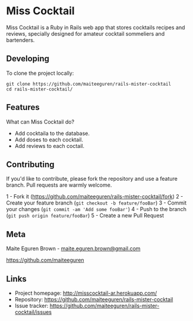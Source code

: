 # Miss Cocktail

Miss Cocktail is a Ruby in Rails web app that stores cocktails recipes and reviews, specially designed for amateur cocktail sommeliers and bartenders.

<!-- ## Installing / Getting started

A quick introduction of the minimal setup you need to get a hello world up &
running.

```shell
packagemanager install awesome-project
awesome-project start
awesome-project "Do something!"  # prints "Nah."
```

Here you should say what actually happens when you execute the code above. -->

<!-- ### Initial Configuration

Some projects require initial configuration (e.g. access tokens or keys, `npm i`).
This is the section where you would document those requirements. -->

## Developing

To clone the project locally:

```shell
git clone https://github.com/maiteeguren/rails-mister-cocktail
cd rails-mister-cocktail/
```


<!-- 
### Deploying / Publishing
In case there's some step you have to take that publishes this project to a
server, this is the right time to state it.

```shell
packagemanager deploy awesome-project -s server.com -u username -p password
```

And again you'd need to tell what the previous code actually does. -->

## Features

What can Miss Cocktail do?
* Add cocktaila to the database.
* Add doses to each cocktail.
* Add reviews to each coctail.


## Contributing

If you'd like to contribute, please fork the repository and use a feature
branch. Pull requests are warmly welcome.

1 - Fork it (https://github.com/maiteeguren/rails-mister-cocktail/fork)
2 - Create your feature branch (```git checkout -b feature/fooBar```)
3 - Commit your changes (```git commit -am 'Add some fooBar'```)
4 - Push to the branch (```git push origin feature/fooBar```)
5 - Create a new Pull Request

## Meta

Maite Eguren Brown - maite.eguren.brown@gmail.com

https://github.com/maiteeguren


## Links

- Project homepage: http://misscocktail-ar.herokuapp.com/
- Repository: https://github.com/maiteeguren/rails-mister-cocktail
- Issue tracker: https://github.com/maiteeguren/rails-mister-cocktail/issues

<!-- 
## Licensing

One really important part: Give your project a proper license. Here you should
state what the license is and how to find the text version of the license.
Something like:

"The code in this project is licensed under MIT license." -->

